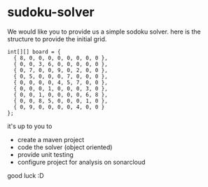 # sudoku-solver

We would like you to provide us a simple sodoku solver.
 here is the structure to provide the initial grid.
 
```
int[][] board = {
  { 8, 0, 0, 0, 0, 0, 0, 0, 0 },
  { 0, 0, 3, 6, 0, 0, 0, 0, 0 },
  { 0, 7, 0, 0, 9, 0, 2, 0, 0 },
  { 0, 5, 0, 0, 0, 7, 0, 0, 0 },
  { 0, 0, 0, 0, 4, 5, 7, 0, 0 },
  { 0, 0, 0, 1, 0, 0, 0, 3, 0 },
  { 0, 0, 1, 0, 0, 0, 0, 6, 8 },
  { 0, 0, 8, 5, 0, 0, 0, 1, 0 },
  { 0, 9, 0, 0, 0, 0, 4, 0, 0 } 
};
```

it's up to you to 
* create a maven project
* code the solver (object oriented)
* provide unit testing
* configure project for analysis on sonarcloud

good luck :D

